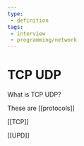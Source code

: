 ```yaml
---
type: 
 - definition
tags:
 - interview 
 - programming/network
---
```

# TCP UDP

What is TCP UDP?

These are [[protocols]]

[[TCP]]

[[UPD]]
